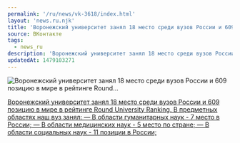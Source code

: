 ```yaml
---
permalink: '/ru/news/vk-3618/index.html'
layout: 'news.ru.njk'
title: 'Воронежский университет занял 18 место среди вузов России и 609 позицию в мире в рейтинге Round'
source: ВКонтакте
tags:
  - news_ru
description: 'Воронежский университет занял 18 место среди вузов России и 609 позицию в мире в рейтинге Round…'
updatedAt: 1479103271
---
```

![Воронежский университет занял 18 место среди вузов России и 609 позицию в мире в рейтинге Round…](https://sun9-66.userapi.com/c636731/v636731484/31f19/Cld--5tAFsk.jpg)

[Воронежский университет занял 18 место среди вузов России и 609 позицию в мире в рейтинге Round University Ranking. В предметных областях наш вуз занял:
— В области гуманитарных наук - 7 место в России;
— В области медицинских наук - 5 место по стране;
— В области социальных наук - 11 позиции в России;](http://roundranking.com/ranking.html)
